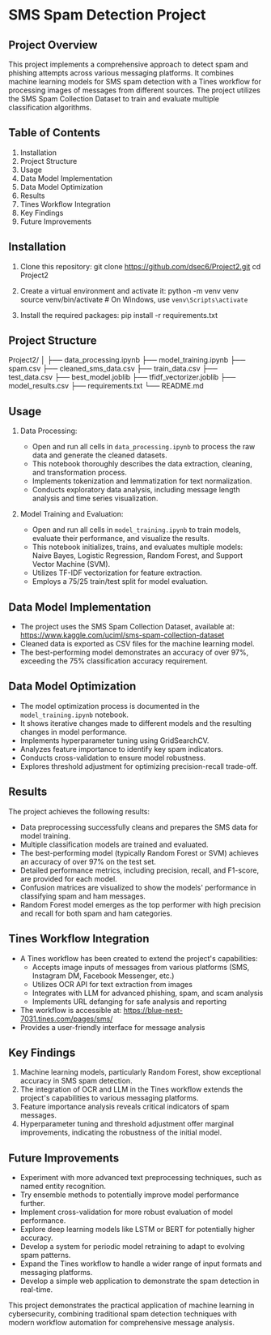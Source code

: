 # SMS Spam Detection Project

## Project Overview
This project implements a comprehensive approach to detect spam and phishing attempts across various messaging platforms. It combines machine learning models for SMS spam detection with a Tines workflow for processing images of messages from different sources. The project utilizes the SMS Spam Collection Dataset to train and evaluate multiple classification algorithms.

## Table of Contents
1. Installation
2. Project Structure
3. Usage
4. Data Model Implementation
5. Data Model Optimization
6. Results
7. Tines Workflow Integration
8. Key Findings
9. Future Improvements

## Installation

1. Clone this repository:
   git clone https://github.com/dsec6/Project2.git
   cd Project2

2. Create a virtual environment and activate it:
   python -m venv venv
   source venv/bin/activate  # On Windows, use `venv\Scripts\activate`

3. Install the required packages:
   pip install -r requirements.txt

## Project Structure

Project2/
│
├── data_processing.ipynb
├── model_training.ipynb
├── spam.csv
├── cleaned_sms_data.csv
├── train_data.csv
├── test_data.csv
├── best_model.joblib
├── tfidf_vectorizer.joblib
├── model_results.csv
├── requirements.txt
└── README.md

## Usage

1. Data Processing:
   - Open and run all cells in `data_processing.ipynb` to process the raw data and generate the cleaned datasets.
   - This notebook thoroughly describes the data extraction, cleaning, and transformation process.
   - Implements tokenization and lemmatization for text normalization.
   - Conducts exploratory data analysis, including message length analysis and time series visualization.

2. Model Training and Evaluation:
   - Open and run all cells in `model_training.ipynb` to train models, evaluate their performance, and visualize the results.
   - This notebook initializes, trains, and evaluates multiple models: Naive Bayes, Logistic Regression, Random Forest, and Support Vector Machine (SVM).
   - Utilizes TF-IDF vectorization for feature extraction.
   - Employs a 75/25 train/test split for model evaluation.

## Data Model Implementation

- The project uses the SMS Spam Collection Dataset, available at: https://www.kaggle.com/uciml/sms-spam-collection-dataset
- Cleaned data is exported as CSV files for the machine learning model.
- The best-performing model demonstrates an accuracy of over 97%, exceeding the 75% classification accuracy requirement.

## Data Model Optimization

- The model optimization process is documented in the `model_training.ipynb` notebook.
- It shows iterative changes made to different models and the resulting changes in model performance.
- Implements hyperparameter tuning using GridSearchCV.
- Analyzes feature importance to identify key spam indicators.
- Conducts cross-validation to ensure model robustness.
- Explores threshold adjustment for optimizing precision-recall trade-off.

## Results

The project achieves the following results:
- Data preprocessing successfully cleans and prepares the SMS data for model training.
- Multiple classification models are trained and evaluated.
- The best-performing model (typically Random Forest or SVM) achieves an accuracy of over 97% on the test set.
- Detailed performance metrics, including precision, recall, and F1-score, are provided for each model.
- Confusion matrices are visualized to show the models' performance in classifying spam and ham messages.
- Random Forest model emerges as the top performer with high precision and recall for both spam and ham categories.

## Tines Workflow Integration

- A Tines workflow has been created to extend the project's capabilities:
  - Accepts image inputs of messages from various platforms (SMS, Instagram DM, Facebook Messenger, etc.)
  - Utilizes OCR API for text extraction from images
  - Integrates with LLM for advanced phishing, spam, and scam analysis
  - Implements URL defanging for safe analysis and reporting
- The workflow is accessible at: https://blue-nest-7031.tines.com/pages/sms/
- Provides a user-friendly interface for message analysis

## Key Findings

1. Machine learning models, particularly Random Forest, show exceptional accuracy in SMS spam detection.
2. The integration of OCR and LLM in the Tines workflow extends the project's capabilities to various messaging platforms.
3. Feature importance analysis reveals critical indicators of spam messages.
4. Hyperparameter tuning and threshold adjustment offer marginal improvements, indicating the robustness of the initial model.

## Future Improvements

- Experiment with more advanced text preprocessing techniques, such as named entity recognition.
- Try ensemble methods to potentially improve model performance further.
- Implement cross-validation for more robust evaluation of model performance.
- Explore deep learning models like LSTM or BERT for potentially higher accuracy.
- Develop a system for periodic model retraining to adapt to evolving spam patterns.
- Expand the Tines workflow to handle a wider range of input formats and messaging platforms.
- Develop a simple web application to demonstrate the spam detection in real-time.

This project demonstrates the practical application of machine learning in cybersecurity, combining traditional spam detection techniques with modern workflow automation for comprehensive message analysis.